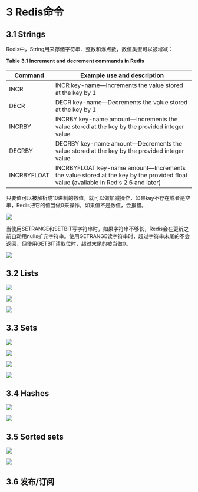 # 3 Redis命令

## 3.1 Strings

Redis中，String用来存储字符串、整数和浮点数，数值类型可以被增减：

**Table 3.1** **Increment and decrement commands in Redis**

| **Command** | **Example use and description** |
| --- | --- |
| INCR | INCR key-name—Increments the value stored at the key by 1 |
| DECR | DECR key-name—Decrements the value stored at the key by 1 |
| INCRBY | INCRBY key-name amount—Increments the value stored at the key by the provided integer value |
| DECRBY | DECRBY key-name amount—Decrements the value stored at the key by the provided integer value |
| INCRBYFLOAT | INCRBYFLOAT key-name amount—Increments the value stored at the key by the provided float value \(available in Redis 2.6 and later\) |

只要值可以被解析成10进制的数值，就可以做加减操作，如果key不存在或者是空串，Redis把它的值当做0来操作，如果值不是数值，会报错。

![](/assets/QQ20160818-1.png)

当使用SETRANGE和SETBIT写字符串时，如果字符串不够长，Redis会在更新之前自动用nulls扩充字符串。使用GETRANGE读字符串时，超过字符串末尾的不会返回，但使用GETBIT读取位时，超过末尾的被当做0。

![](/assets/QQ20160818-2.png)

## 3.2 Lists

![](/assets/QQ20160818-3.png)

![](/assets/QQ20160818-4.png)

![](/assets/QQ20160818-5.png)

## 3.3 Sets

![](/assets/QQ20160819-1.png)

![](/assets/QQ20160819-2.png)

![](/assets/QQ20160819-3.png)

![](/assets/QQ20160819-4.png)

## 3.4 Hashes

![](/assets/QQ20160819-5.png)

![](/assets/QQ20160819-6.png)

## 3.5 Sorted sets

![](/assets/QQ20160822-1.png)

![](/assets/QQ20160822-2.png)

## 3.6 发布\/订阅













